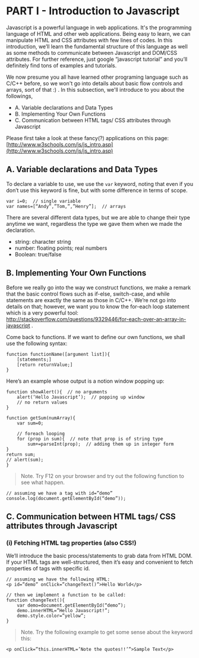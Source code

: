 # PART I - Introduction to Javascript 

Javascript is a powerful language in web applications. It's the programming language of HTML and other web applications. Being easy to learn, we can manipulate HTML and CSS attributes with few lines of codes. In this introduction, we’ll learn the fundamental structure of this language as well as some methods to communicate between Javascript and DOM/CSS attributes. For further reference, just google ”javascript tutorial” and you’ll definitely find tons of examples and tutorials. 

We now presume you all have learned other programing language such as C/C++ before, so we won't go into details about basic flow controls and arrays, sort of that :) . In this subsection, we'll introduce to you about the followings,

* A. Variable declarations and Data Types
* B. Implementing Your Own Functions
* C. Communication between HTML tags/ CSS attributes through Javascript

Please first take a look at these fancy(?) applications on this page: [http://www.w3schools.com/js/js_intro.asp](http://www.w3schools.com/js/js_intro.asp)


## A. Variable declarations and Data Types

To declare a variable to use, we use the `var` keyword, noting that even if you don’t use this keyword is fine, but with some difference in terms of scope.

```
var i=0;  // single variable
var names=[“Andy”,”Tom,”,”Henry”];  // arrays
```

There are several different data types, but we are able to change their type anytime we want, regardless the type we gave them when we made the declaration.

* string: character string
* number: floating points; real numbers
* Boolean: true/false

## B. Implementing Your Own Functions

Before we really go into the way we construct functions, we make a remark that the basic control flows such as if-else, switch-case, and while statements are exactly the same as those in C/C++. We’re not go into details on that; however, we want you to know the for-each loop statement which is a very powerful tool: http://stackoverflow.com/questions/9329446/for-each-over-an-array-in-javascript .

Come back to functions. If we want to define our own functions, we shall use the following syntax:

```
function functionName([argument list]){
	[statements;]
	[return returnValue;]
}
```

Here’s an example whose output is a notion window popping up:

```
function showAlert(){  // no arguments
	alert(‘Hello Javascript’);  // popping up window
	// no return values
}
```

```
function getSum(numArray){
	var sum=0;
	
	// foreach looping
	for (prop in sum){  // note that prop is of string type
		sum+=parseInt(prop);  // adding them up in integer form
} 
return sum;
// alert(sum);
}
```

> Note. Try F12 on your browser and try out the following function to see what happen. 

```
// assuming we have a tag with id=”demo”
console.log(document.getElementById(“demo”)); 
```

## C. Communication between HTML tags/ CSS attributes through Javascript

### (i) Fetching HTML tag properties (also CSS!)

We’ll introduce the basic process/statements to grab data from HTML DOM. If your HTML tags are well-structured, then it’s easy and convenient to fetch properties of tags with specific id.

```
// assuming we have the following HTML:
<p id=”demo” onClick=”changeText()”>Hello World</p>
```

```
// then we implement a function to be called:
function changeText(){
	var demo=document.getElementById(“demo”);
	demo.innerHTML=”Hello Javascript!”;
	demo.style.color=”yellow”;
}
```

> Note. Try the following example to get some sense about the keyword this:

```
<p onClick=”this.innerHTML=’Note the quotes!!’”>Sample Text</p>
```
